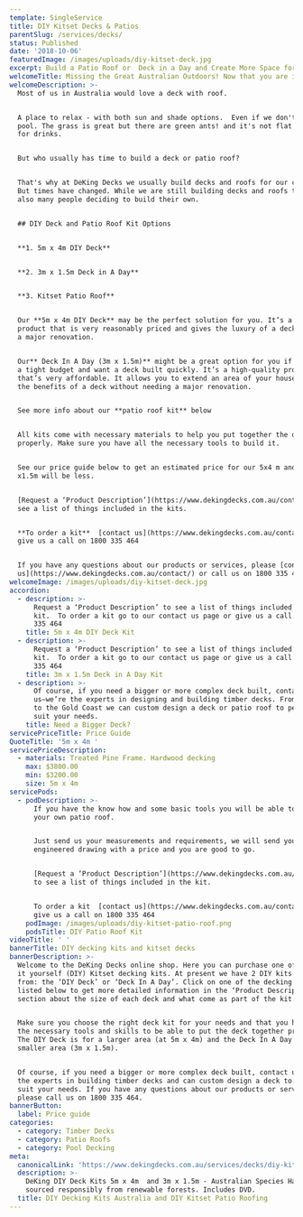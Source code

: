 ```yaml
---
template: SingleService
title: DIY Kitset Decks & Patios
parentSlug: /services/decks/
status: Published
date: '2018-10-06'
featuredImage: /images/uploads/diy-kitset-deck.jpg
excerpt: Build a Patio Roof or  Deck in a Day and Create More Space for Your Family?
welcomeTitle: Missing the Great Australian Outdoors! Now that you are isolating?
welcomeDescription: >-
  Most of us in Australia would love a deck with roof.


  A place to relax - with both sun and shade options.  Even if we don't have a
  pool. The grass is great but there are green ants! and it's not flat enough
  for drinks. 


  But who usually has time to build a deck or patio roof? 


  That's why at DeKing Decks we usually build decks and roofs for our clients.
  But times have changed. While we are still building decks and roofs there are
  also many people deciding to build their own. 


  ## DIY Deck and Patio Roof Kit Options


  **1. 5m x 4m DIY Deck**


  **2. 3m x 1.5m Deck in A Day**


  **3. Kitset Patio Roof**


  Our **5m x 4m DIY Deck** may be the perfect solution for you. It’s a quality
  product that is very reasonably priced and gives the luxury of a deck without
  a major renovation. 


  Our** Deck In A Day (3m x 1.5m)** might be a great option for you if you’re on
  a tight budget and want a deck built quickly. It’s a high-quality product
  that’s very affordable. It allows you to extend an area of your house and get
  the benefits of a deck without needing a major renovation.


  See more info about our **patio roof kit** below


  All kits come with necessary materials to help you put together the deck
  properly. Make sure you have all the necessary tools to build it.  


  See our price guide below to get an estimated price for our 5x4 m and the 3m
  x1.5m will be less.  


  [Request a ‘Product Description’](https://www.dekingdecks.com.au/contact/) to
  see a list of things included in the kits.


  **To order a kit**  [contact us](https://www.dekingdecks.com.au/contact/) or
  give us a call on 1800 335 464


  If you have any questions about our products or services, please [contact
  us](https://www.dekingdecks.com.au/contact/) or call us on 1800 335 464.
welcomeImage: /images/uploads/diy-kitset-deck.jpg
accordion:
  - description: >-
      Request a ‘Product Description’ to see a list of things included in the
      kit.  To order a kit go to our contact us page or give us a call on 1800
      335 464
    title: 5m x 4m DIY Deck Kit
  - description: >-
      Request a ‘Product Description’ to see a list of things included in the
      kit.  To order a kit go to our contact us page or give us a call on 1800
      335 464
    title: 3m x 1.5m Deck in A Day Kit
  - description: >-
      Of course, if you need a bigger or more complex deck built, contact
      us—we’re the experts in designing and building timber decks. From Brisbane
      to the Gold Coast we can custom design a deck or patio roof to perfectly
      suit your needs. 
    title: Need a Bigger Deck?
servicePriceTitle: Price Guide
QuoteTitle: '5m x 4m '
servicePriceDescription:
  - materials: Treated Pine Frame. Hardwood decking
    max: $3800.00
    min: $3200.00
    size: 5m x 4m
servicePods:
  - podDescription: >-
      If you have the know how and some basic tools you will be able to install
      your own patio roof. 


      Just send us your measurements and requirements, we will send you back an
      engineered drawing with a price and you are good to go.


      [Request a ‘Product Description’](https://www.dekingdecks.com.au/contact/)
      to see a list of things included in the kit.


      To order a kit  [contact us](https://www.dekingdecks.com.au/contact/) or
      give us a call on 1800 335 464
    podImage: /images/uploads/diy-kitset-patio-roof.png
    podsTitle: DIY Patio Roof Kit
videoTitle: ' '
bannerTitle: DIY decking kits and kitset decks
bannerDescription: >-
  Welcome to the DeKing Decks online shop. Here you can purchase one of our do
  it yourself (DIY) Kitset decking kits. At present we have 2 DIY kits to choose
  from: the ‘DIY Deck’ or ‘Deck In A Day’. Click on one of the decking kits
  listed below to get more detailed information in the ‘Product Description’
  section about the size of each deck and what come as part of the kit.


  Make sure you choose the right deck kit for your needs and that you have all
  the necessary tools and skills to be able to put the deck together properly.
  The DIY Deck is for a larger area (at 5m x 4m) and the Deck In A Day is for a
  smaller area (3m x 1.5m).


  Of course, if you need a bigger or more complex deck built, contact us—we’re
  the experts in building timber decks and can custom design a deck to perfectly
  suit your needs. If you have any questions about our products or services,
  please call us on 1800 335 464.
bannerButton:
  label: Price guide
categories:
  - category: Timber Decks
  - category: Patio Roofs
  - category: Pool Decking
meta:
  canonicalLink: 'https://www.dekingdecks.com.au/services/decks/diy-kitset-decks-patios/'
  description: >-
    DeKing DIY Deck Kits 5m x 4m  and 3m x 1.5m - Australian Species Hardwood
    sourced responsibly from renewable forests. Includes DVD. 
  title: DIY Decking Kits Australia and DIY Kitset Patio Roofing
---
```


